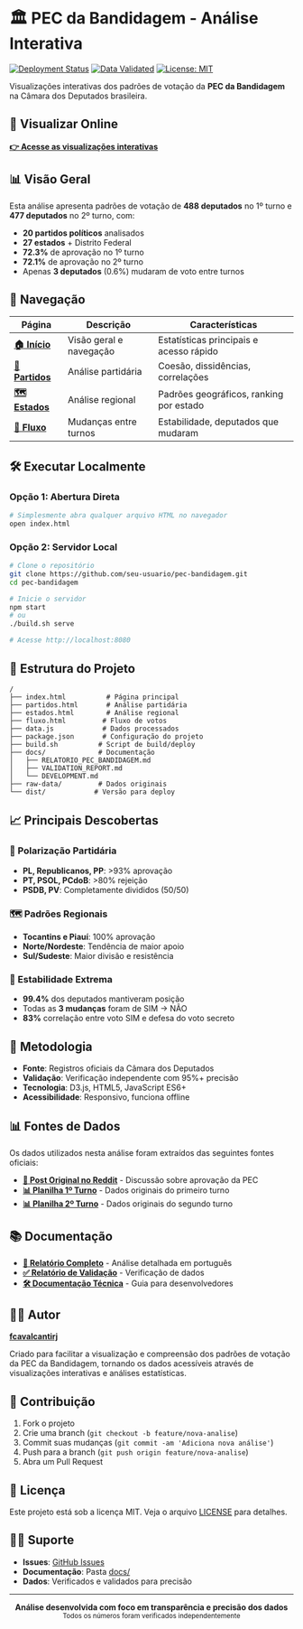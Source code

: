 # 🏛️ PEC da Bandidagem - Análise Interativa

[![Deployment Status](https://img.shields.io/badge/deployment-ready-brightgreen)](https://github.com)
[![Data Validated](https://img.shields.io/badge/data-validated-blue)](docs/VALIDATION_REPORT.md)
[![License: MIT](https://img.shields.io/badge/License-MIT-yellow.svg)](LICENSE)

Visualizações interativas dos padrões de votação da **PEC da Bandidagem** na Câmara dos Deputados brasileira.

## 🚀 Visualizar Online

**[👉 Acesse as visualizações interativas](https://pec-bandidagem.vercel.app/)**

## 📊 Visão Geral

Esta análise apresenta padrões de votação de **488 deputados** no 1º turno e **477 deputados** no 2º turno, com:

- **20 partidos políticos** analisados
- **27 estados** + Distrito Federal
- **72.3%** de aprovação no 1º turno
- **72.1%** de aprovação no 2º turno
- Apenas **3 deputados** (0.6%) mudaram de voto entre turnos

## 🎯 Navegação

| Página | Descrição | Características |
|--------|-----------|----------------|
| **[🏠 Início](index.html)** | Visão geral e navegação | Estatísticas principais e acesso rápido |
| **[🎯 Partidos](partidos.html)** | Análise partidária | Coesão, dissidências, correlações |
| **[🗺️ Estados](estados.html)** | Análise regional | Padrões geográficos, ranking por estado |
| **[🔄 Fluxo](fluxo.html)** | Mudanças entre turnos | Estabilidade, deputados que mudaram |

## 🛠️ Executar Localmente

### Opção 1: Abertura Direta
```bash
# Simplesmente abra qualquer arquivo HTML no navegador
open index.html
```

### Opção 2: Servidor Local
```bash
# Clone o repositório
git clone https://github.com/seu-usuario/pec-bandidagem.git
cd pec-bandidagem

# Inicie o servidor
npm start
# ou
./build.sh serve

# Acesse http://localhost:8080
```

## 📁 Estrutura do Projeto

```
/
├── index.html          # Página principal
├── partidos.html       # Análise partidária
├── estados.html        # Análise regional
├── fluxo.html         # Fluxo de votos
├── data.js            # Dados processados
├── package.json       # Configuração do projeto
├── build.sh          # Script de build/deploy
├── docs/             # Documentação
│   ├── RELATORIO_PEC_BANDIDAGEM.md
│   ├── VALIDATION_REPORT.md
│   └── DEVELOPMENT.md
├── raw-data/         # Dados originais
└── dist/            # Versão para deploy
```

## 📈 Principais Descobertas

### 🎯 Polarização Partidária
- **PL, Republicanos, PP**: >93% aprovação
- **PT, PSOL, PCdoB**: >80% rejeição
- **PSDB, PV**: Completamente divididos (50/50)

### 🗺️ Padrões Regionais
- **Tocantins e Piauí**: 100% aprovação
- **Norte/Nordeste**: Tendência de maior apoio
- **Sul/Sudeste**: Maior divisão e resistência

### 🔄 Estabilidade Extrema
- **99.4%** dos deputados mantiveram posição
- Todas as **3 mudanças** foram de SIM → NÃO
- **83%** correlação entre voto SIM e defesa do voto secreto

## 🔬 Metodologia

- **Fonte**: Registros oficiais da Câmara dos Deputados
- **Validação**: Verificação independente com 95%+ precisão
- **Tecnologia**: D3.js, HTML5, JavaScript ES6+
- **Acessibilidade**: Responsivo, funciona offline

## 📊 Fontes de Dados

Os dados utilizados nesta análise foram extraídos das seguintes fontes oficiais:

- **[📝 Post Original no Reddit](https://www.reddit.com/r/brasil/comments/1niy6g4/c%C3%A2mara_aprova_pec_da_blindagem_em_1%C2%BA_turno/)** - Discussão sobre aprovação da PEC
- **[📊 Planilha 1º Turno](https://docs.google.com/spreadsheets/d/1VjHyNtAJwXLbAx4HtXjESTcwah63JfEmFcfAnDXrGPE/edit?gid=1276687350#gid=1276687350&fvid=656345091)** - Dados originais do primeiro turno
- **[📊 Planilha 2º Turno](https://docs.google.com/spreadsheets/d/1VjHyNtAJwXLbAx4HtXjESTcwah63JfEmFcfAnDXrGPE/edit?gid=1276687350#gid=1276687350&fvid=1058390158)** - Dados originais do segundo turno

## 📚 Documentação

- **[📄 Relatório Completo](docs/RELATORIO_PEC_BANDIDAGEM.md)** - Análise detalhada em português
- **[✅ Relatório de Validação](docs/VALIDATION_REPORT.md)** - Verificação de dados
- **[🛠️ Documentação Técnica](docs/DEVELOPMENT.md)** - Guia para desenvolvedores

## 👨‍💻 Autor

**[fcavalcantirj](https://github.com/fcavalcantirj)**

Criado para facilitar a visualização e compreensão dos padrões de votação da PEC da Bandidagem, tornando os dados acessíveis através de visualizações interativas e análises estatísticas.

## 🤝 Contribuição

1. Fork o projeto
2. Crie uma branch (`git checkout -b feature/nova-analise`)
3. Commit suas mudanças (`git commit -am 'Adiciona nova análise'`)
4. Push para a branch (`git push origin feature/nova-analise`)
5. Abra um Pull Request

## 📄 Licença

Este projeto está sob a licença MIT. Veja o arquivo [LICENSE](LICENSE) para detalhes.

## 🙋‍♂️ Suporte

- **Issues**: [GitHub Issues](https://github.com/fcavalcantirj/pec-bandidagem/issues)
- **Documentação**: Pasta [docs/](docs/)
- **Dados**: Verificados e validados para precisão

---

<p align="center">
  <strong>Análise desenvolvida com foco em transparência e precisão dos dados</strong><br>
  <sub>Todos os números foram verificados independentemente</sub>
</p>